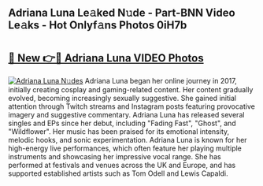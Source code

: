 ## Adriana Luna Le𝚊ked N𝚞de - Part-BNN Video Le𝚊ks - Hot Onlyf𝚊ns Photos 0iH7b

# <h2><a href="http://ab44180.deff.icu/?id=Adriana+Luna">🔗 New 👉🔴 Adriana Luna VIDEO Photos</a></h2>

[![Adriana Luna N𝚞des](https://i.imgur.com/rIISA9y.gif)](http://ab44180.deff.icu/?id=Adriana+Luna)
Adriana Luna began her online journey in 2017, initially creating cosplay and gaming-related content. Her content gradually evolved, becoming increasingly sexually suggestive. She gained initial attention through Twitch streams and Instagram posts featuring provocative imagery and suggestive commentary. Adriana Luna has released several singles and EPs since her debut, including "Fading Fast", "Ghost", and "Wildflower". Her music has been praised for its emotional intensity, melodic hooks, and sonic experimentation. Adriana Luna is known for her high-energy live performances, which often feature her playing multiple instruments and showcasing her impressive vocal range. She has performed at festivals and venues across the UK and Europe, and has supported established artists such as Tom Odell and Lewis Capaldi.
